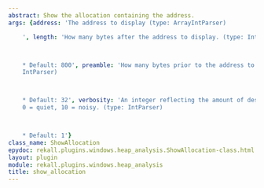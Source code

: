 ```yaml
---
abstract: Show the allocation containing the address.
args: {address: 'The address to display (type: ArrayIntParser)

    ', length: 'How many bytes after the address to display. (type: IntParser)



    * Default: 800', preamble: 'How many bytes prior to the address to display. (type:
    IntParser)



    * Default: 32', verbosity: 'An integer reflecting the amount of desired output:
    0 = quiet, 10 = noisy. (type: IntParser)



    * Default: 1'}
class_name: ShowAllocation
epydoc: rekall.plugins.windows.heap_analysis.ShowAllocation-class.html
layout: plugin
module: rekall.plugins.windows.heap_analysis
title: show_allocation
---
```

